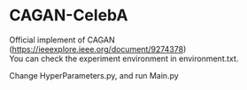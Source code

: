 # CAGAN-CelebA  
Official implement of CAGAN (https://ieeexplore.ieee.org/document/9274378)  
You can check the experiment environment in environment.txt.  
  
Change HyperParameters.py, and run Main.py

